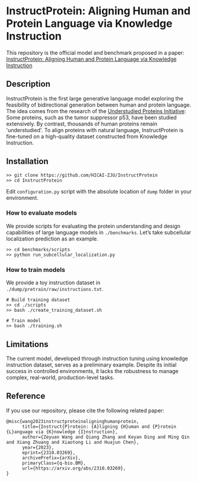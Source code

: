 # InstructProtein: Aligning Human and Protein Language via Knowledge Instruction
This repository is the official model and benchmark proposed in a paper: [InstructProtein: Aligning Human and Protein Language via Knowledge Instruction](https://arxiv.org/abs/2310.03269)

## Description

InstructProtein is the first large generative language model exploring the feasibility of bidirectional generation between human and protein language. The idea comes from the research of the [Understudied Proteins Initiative](https://www.nature.com/articles/s41587-022-01316-z): Some proteins, such as the tumor suppressor p53, have been studied extensively. By contrast, thousands of human proteins remain 'understudied'. To align proteins with natural language, InstructProtein is fine-tuned on a high-quality dataset constructed from Knowledge Instruction.

## Installation
```
>> git clone https://github.com/HICAI-ZJU/InstructProtein
>> cd InstructProtein
```

Edit `configuration.py` script with the absolute location of `dump` folder in your environment.

### How to evaluate models
We provide scripts for evaluating the protein understanding and design capabilities of large language models in `./benchmarks`. Let’s take subcellular localization prediction as an example.

```
>> cd benchmarks/scripts
>> python run_subcellular_localization.py
```


### How to train models
We provide a toy instruction dataset in `./dump/pretrain/raw/instructions.txt`.

```
# Build training dataset
>> cd ./scripts
>> bash ./create_training_dataset.sh

# Train model
>> bash ./training.sh
```

## Limitations

The current model, developed through instruction tuning using knowledge instruction dataset, serves as a preliminary example. Despite its initial success in controlled environments, it lacks the robustness to manage complex, real-world, production-level tasks.

## Reference

If you use our repository, please cite the following related paper:

```
@misc{wang2023instructproteinaligninghumanprotein,
      title={Instruct{P}rotein: {A}ligning {H}uman and {P}rotein {L}anguage via {K}nowledge {I}nstruction}, 
      author={Zeyuan Wang and Qiang Zhang and Keyan Ding and Ming Qin and Xiang Zhuang and Xiaotong Li and Huajun Chen},
      year={2023},
      eprint={2310.03269},
      archivePrefix={arXiv},
      primaryClass={q-bio.BM},
      url={https://arxiv.org/abs/2310.03269}, 
}
```
